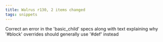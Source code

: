 ```yaml
---
title: Walrus r130, 2 items changed
tags: snippets
---
```


Correct an error in the 'basic_child' specs along with text explaining why '\#block' overrides should generally use '\#def' instead

